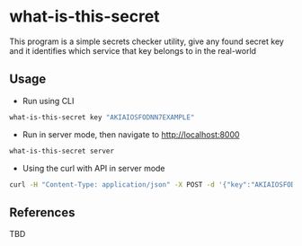 # what-is-this-secret

This program is a simple secrets checker utility, give any found secret key and it identifies which service that key belongs to in the real-world

## Usage

* Run using CLI

```bash
what-is-this-secret key "AKIAIOSFODNN7EXAMPLE"
```

* Run in server mode, then navigate to [http://localhost:8000](http://localhost:8000)

```bash
what-is-this-secret server
```

* Using the curl with API in server mode

```bash
curl -H "Content-Type: application/json" -X POST -d '{"key":"AKIAIOSFODNN7EXAMPLE"}' http://localhost:8000
```

## References

TBD
